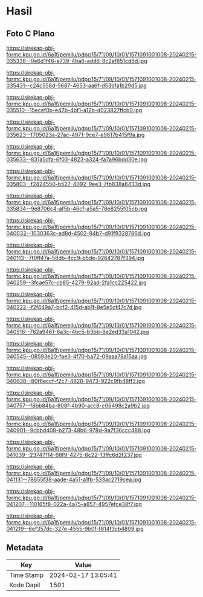 # Hasil

## Foto C Plano

https://sirekap-obj-formc.kpu.go.id/6a1f/pemilu/pdpr/15/71/09/10/01/1571091001008-20240215-035338--0e6d1f46-e739-4ba6-add6-8c2af851cd6d.jpg

https://sirekap-obj-formc.kpu.go.id/6a1f/pemilu/pdpr/15/71/09/10/01/1571091001008-20240215-035431--c24c558d-5687-4653-aa6f-d53bfa1b29d5.jpg

https://sirekap-obj-formc.kpu.go.id/6a1f/pemilu/pdpr/15/71/09/10/01/1571091001008-20240215-035510--15ecef0b-e47b-4bf1-a12b-d023827ffcb0.jpg

https://sirekap-obj-formc.kpu.go.id/6a1f/pemilu/pdpr/15/71/09/10/01/1571091001008-20240215-035623--f705023a-27ac-4971-9ce7-e9817b415f9a.jpg

https://sirekap-obj-formc.kpu.go.id/6a1f/pemilu/pdpr/15/71/09/10/01/1571091001008-20240215-035633--831a5dfa-6f03-4823-a324-fa7a96bdd30e.jpg

https://sirekap-obj-formc.kpu.go.id/6a1f/pemilu/pdpr/15/71/09/10/01/1571091001008-20240215-035803--f2424550-b527-4092-9ee3-7fb838a6433d.jpg

https://sirekap-obj-formc.kpu.go.id/6a1f/pemilu/pdpr/15/71/09/10/01/1571091001008-20240215-035834--9e8706c4-af5b-46cf-a5a5-78e8255f05cb.jpg

https://sirekap-obj-formc.kpu.go.id/6a1f/pemilu/pdpr/15/71/09/10/01/1571091001008-20240215-040032--1030363c-ad8d-4502-94b7-d91f9328786d.jpg

https://sirekap-obj-formc.kpu.go.id/6a1f/pemilu/pdpr/15/71/09/10/01/1571091001008-20240215-040113--7f0ff47a-58db-4cc9-b5de-92642787f394.jpg

https://sirekap-obj-formc.kpu.go.id/6a1f/pemilu/pdpr/15/71/09/10/01/1571091001008-20240215-040259--3fcae57c-cb85-4279-92ad-2fa1cc225422.jpg

https://sirekap-obj-formc.kpu.go.id/6a1f/pemilu/pdpr/15/71/09/10/01/1571091001008-20240215-040222--f2f449a7-bcf2-415d-ab1f-8e5e5cf47c7d.jpg

https://sirekap-obj-formc.kpu.go.id/6a1f/pemilu/pdpr/15/71/09/10/01/1571091001008-20240215-040516--762a9461-6a3c-4bc5-b3bb-8e2ed33a1042.jpg

https://sirekap-obj-formc.kpu.go.id/6a1f/pemilu/pdpr/15/71/09/10/01/1571091001008-20240215-040545--08593e20-fae3-4f70-ba72-09aaa78a15aa.jpg

https://sirekap-obj-formc.kpu.go.id/6a1f/pemilu/pdpr/15/71/09/10/01/1571091001008-20240215-040638--80f6eccf-f2c7-4828-9473-922c9fb48ff3.jpg

https://sirekap-obj-formc.kpu.go.id/6a1f/pemilu/pdpr/15/71/09/10/01/1571091001008-20240215-040757--f8bb84ba-808f-4b90-acc8-c06498c2a9b2.jpg

https://sirekap-obj-formc.kpu.go.id/6a1f/pemilu/pdpr/15/71/09/10/01/1571091001008-20240215-040901--9cbbd408-b273-48b6-978d-9a7f36ccc488.jpg

https://sirekap-obj-formc.kpu.go.id/6a1f/pemilu/pdpr/15/71/09/10/01/1571091001008-20240215-041039--23747114-68f9-4275-8c22-13ffc6d2f237.jpg

https://sirekap-obj-formc.kpu.go.id/6a1f/pemilu/pdpr/15/71/09/10/01/1571091001008-20240215-041131--78655f38-aade-4a51-a1fb-533ac2719cea.jpg

https://sirekap-obj-formc.kpu.go.id/6a1f/pemilu/pdpr/15/71/09/10/01/1571091001008-20240215-041207--110165f8-022a-4a75-a857-4957efce38f7.jpg

https://sirekap-obj-formc.kpu.go.id/6a1f/pemilu/pdpr/15/71/09/10/01/1571091001008-20240215-041219--6ef357dc-327e-4555-9b0f-f814f3cb4809.jpg


## Metadata

| Key        | Value               |
| ---------- | ------------------- |
| Time Stamp | 2024-02-17 13:05:41 |
| Kode Dapil | 1501                |



